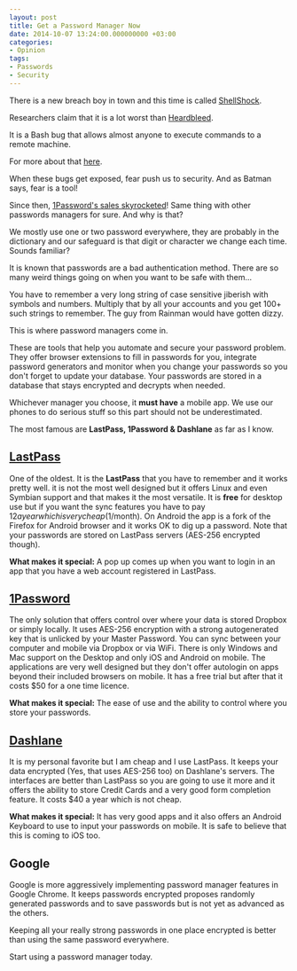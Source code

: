 ```yaml
---
layout: post
title: Get a Password Manager Now
date: 2014-10-07 13:24:00.000000000 +03:00
categories:
- Opinion
tags:
- Passwords
- Security
---
```

There is a new breach boy in town and this time is called [ShellShock](https:///en.wikipedia.org/wiki/Shellshock_(software_bug)).

Researchers claim that it is a lot worst than [Heardbleed](https:///heartbleed.com/).

It is a Bash bug that allows almost anyone to execute commands to a remote machine.

For more about that [here](https:///www.troyhunt.com/2014/09/everything-you-need-to-know-about.html?m=1).

When these bugs get exposed, fear push us to security.
And as Batman says, fear is a tool!

<!--more-->

Since then, [1Password's sales skyrocketed](https:///www.theverge.com/2014/9/26/6849461/can-1password-save-your-digital-life-jeff-shiner-david-chartier)!
Same thing with other passwords managers for sure. And why is that?

We mostly use one or two password everywhere, they are probably in the dictionary and our safeguard is that digit or character we change each time.
Sounds familiar?

It is known that passwords are a bad authentication method.
There are so many weird things going on when you want to be safe with them...

You have to remember a very long string of case sensitive jiberish with symbols and numbers.
Multiply that by all your accounts and you get 100+ such strings to remember. The guy from Rainman would have gotten dizzy.

This is where password managers come in.

These are tools that help you automate and secure your password problem.
They offer browser extensions to fill in passwords for you, integrate password generators and monitor when you change your passwords so you don't forget to update your database.
Your passwords are stored in a database that stays encrypted and decrypts when needed.

Whichever manager you choose, it **must have** a mobile app.
We use our phones to do serious stuff so this part should not be underestimated.

The most famous are **LastPass, 1Password & Dashlane** as far as I know.

## [LastPass](https://lastpass.com/)

One of the oldest. It is the **LastPass** that you have to remember and it works pretty well.
it is not the most well designed but it offers Linux and even Symbian support and that makes it the most versatile.
It is **free** for desktop use but if you want the sync features you have to pay $12 a year which is very cheap ($1/month).
On Android the app is a fork of the Firefox for Android browser and it works OK to dig up a password.
Note that your passwords are stored on LastPass servers (AES-256 encrypted though).

**What makes it special:** A pop up comes up when you want to login in an app that you have a web account registered in LastPass.

## [1Password](https://agilebits.com/onepassword)

The only solution that offers control over where your data is stored Dropbox or simply locally.
It uses AES-256 encryption with a strong autogenerated key that is unlicked by your Master Password.
You can sync between your computer and mobile via Dropbox or via WiFi.
There is only Windows and Mac support on the Desktop and only iOS and Android on mobile.
The applications are very well designed but they don't offer autologin on apps beyond their included browsers on mobile.
It has a free trial but after that it costs $50 for a one time licence.

**What makes it special:** The ease of use and the ability to control where you store your passwords.

## [Dashlane](https://www.dashlane.com/)

It is my personal favorite but I am cheap and I use LastPass. It keeps your data encrypted (Yes, that uses AES-256 too) on Dashlane's servers.
The interfaces are better than LastPass so you are going to use it more and it offers the ability to store Credit Cards and a very good form completion feature. It costs $40 a year which is not cheap.

**What makes it special:** It has very good apps and it also offers an Android Keyboard to use to input your passwords on mobile. It is safe to believe that this is coming to iOS too.

## Google

Google is more aggressively implementing password manager features in Google Chrome. It keeps passwords encrypted proposes randomly generated passwords and to save passwords but is not yet as advanced as the others.

Keeping all your really strong passwords in one place encrypted is better than using the same password everywhere.

Start using a password manager today.
